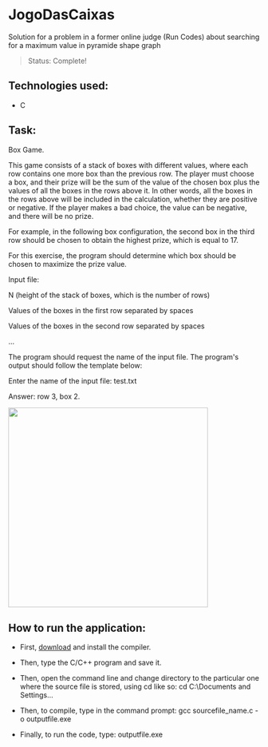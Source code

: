 # JogoDasCaixas
Solution for a problem in a former online judge (Run Codes) about searching for a maximum value in pyramide shape graph

>Status: Complete!

## Technologies used: 
  * C

## Task:
Box Game.

This game consists of a stack of boxes with different values, where each row contains one more box than the previous row. The player must choose a box, and their prize will be the sum of the value of the chosen box plus the values of all the boxes in the rows above it. In other words, all the boxes in the rows above will be included in the calculation, whether they are positive or negative. If the player makes a bad choice, the value can be negative, and there will be no prize.

For example, in the following box configuration, the second box in the third row should be chosen to obtain the highest prize, which is equal to 17.

For this exercise, the program should determine which box should be chosen to maximize the prize value.


Input file:

N (height of the stack of boxes, which is the number of rows)

Values of the boxes in the first row separated by spaces

Values of the boxes in the second row separated by spaces

...

The program should request the name of the input file. The program's output should follow the template below:

Enter the name of the input file: test.txt

Answer: row 3, box 2.


<img src="https://github.com/MullerPenaforte/JogoDasCaixas/assets/129807601/3eff4a1e-adc5-4a3f-9430-98886e699cd4" width="400">



## How to run the application:
  * First, [download](https://sourceforge.net/projects/mingw/files/OldFiles/) and install the compiler.

  * Then, type the C/C++ program and save it.

  * Then, open the command line and change directory to the particular one where the source file is stored, using cd like so:
  cd C:\Documents and Settings\...
  
  * Then, to compile, type in the command prompt:
  gcc sourcefile_name.c -o outputfile.exe
  
  * Finally, to run the code, type:
  outputfile.exe

